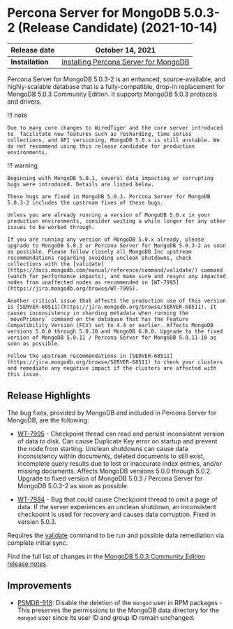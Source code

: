 # Percona Server for MongoDB 5.0.3-2 (Release Candidate) (2021-10-14)

| **Release date** | October 14, 2021 |
|----------------- | ---------------- | 
| **Installation** | [Installing Percona Server for MongoDB](../install/index.md)|


Percona Server for MongoDB 5.0.3-2 is an enhanced, source-available, and highly-scalable database that is a
fully-compatible, drop-in replacement for MongoDB 5.0.3 Community Edition.
It supports MongoDB 5.0.3 protocols and drivers.

!!! note 

    Due to many core changes to WiredTiger and the core server introduced to  facilitate new features such as resharding, time series collections, and API versioning, MongoDB 5.0.x is still unstable. We do not recommend using this release candidate for production environments.

!!! warning 
    
    Beginning with MongoDB 5.0.1, several data impacting or corrupting bugs were introduced. Details are listed below.

    These bugs are fixed in MongoDB 5.0.3. Percona Server for MongoDB 5.0.3-2 includes the upstream fixes of these bugs.

    Unless you are already running a version of MongoDB 5.0.x in your production environments, consider waiting a while longer for any other issues to be worked through.

    If you are running any version of MongoDB 5.0.x already, please upgrade to MongoDB 5.0.3 or Percona Server for MongoDB 5.0.3-2 as soon as possible. Please follow closely all MongoDB Inc upstream recommendations regarding avoiding unclean shutdowns, check collections with the [validate](https://docs.mongodb.com/manual/reference/command/validate/) command (watch for performance impacts), and make sure and resync any impacted nodes from unaffected nodes as recommended in [WT-7995](https://jira.mongodb.org/browse/WT-7995).

    Another critical issue that affects the production use of this version is [SERVER-68511](https://jira.mongodb.org/browse/SERVER-68511). It causes inconsistency in sharding metadata when running the `movePrimary` command on the database that has the Feature Compatibility Version (FCV) set to 4.4 or earlier. Affects MongoDB versions 5.0.0 through 5.0.10 and MongoDB 6.0.0. Upgrade to the fixed version of MongoDB 5.0.11 / Percona Server for MongoDB 5.0.11-10 as soon as possible.

    Follow the upstream recommendations in [SERVER-68511](https://jira.mongodb.org/browse/SERVER-68511) to check your clusters and remediate any negative impact if the clusters are affected with this issue.

## Release Highlights

The bug fixes, provided by MongoDB and included in Percona Server for MongoDB, are the following:


* [WT-7995](https://jira.mongodb.org/browse/WT-7995) - Checkpoint thread can read and persist inconsistent version of data to disk. Can cause Duplicate Key error on startup and prevent the node from starting. Unclean shutdowns can cause data inconsistency within documents, deleted documents to still exist, incomplete query results due to lost or inaccurate index entries, and/or missing documents. Affects MongoDB versions 5.0.0 through 5.0.2. Upgrade to fixed version of MongoDB 5.0.3 / Percona Server for MongoDB 5.0.3-2 as soon as possible.


* [WT-7984](https://jira.mongodb.org/browse/WT-7984) - Bug that could cause Checkpoint thread to omit a page of data. If the server experiences an unclean shutdown, an inconsistent checkpoint is used for recovery and causes data corruption. Fixed in version 5.0.3.

Requires the [validate](https://docs.mongodb.com/manual/reference/command/validate/)  command to be run and possible data remediation via complete initial sync.

Find the full list of changes in the [MongoDB 5.0.3 Community Edition release notes](https://docs.mongodb.com/manual/release-notes/5.0/#5.0.3---sep-21--2021).

## Improvements


* [PSMDB-918](https://jira.percona.com/browse/PSMDB-918): Disable the deletion of the `mongod` user in RPM packages - This preserves the permissions to the MongoDB data directory for the `mongod` user since its user ID and group ID remain unchanged.
